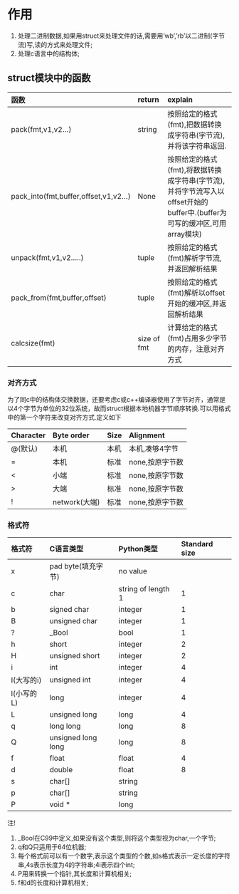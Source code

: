 # 作用

1. 处理二进制数据,如果用struct来处理文件的话,需要用’wb’,’rb’以二进制(字节流)写,读的方式来处理文件;
2. 处理c语言中的结构体;

## struct模块中的函数

| 函数                                | return      | explain                                                      |
| :---------------------------------- | :---------- | :----------------------------------------------------------- |
| pack(fmt,v1,v2…)                    | string      | 按照给定的格式(fmt),把数据转换成字符串(字节流),并将该字符串返回. |
| pack_into(fmt,buffer,offset,v1,v2…) | None        | 按照给定的格式(fmt),将数据转换成字符串(字节流),并将字节流写入以offset开始的buffer中.(buffer为可写的缓冲区,可用array模块) |
| unpack(fmt,v1,v2…..)                | tuple       | 按照给定的格式(fmt)解析字节流,并返回解析结果                 |
| pack_from(fmt,buffer,offset)        | tuple       | 按照给定的格式(fmt)解析以offset开始的缓冲区,并返回解析结果   |
| calcsize(fmt)                       | size of fmt | 计算给定的格式(fmt)占用多少字节的内存，注意对齐方式          |

### 对齐方式

为了同c中的结构体交换数据，还要考虑c或c++编译器使用了字节对齐，通常是以4个字节为单位的32位系统，故而struct根据本地机器字节顺序转换.可以用格式中的第一个字符来改变对齐方式.定义如下

| Character | Byte order    | Size | Alignment       |
| :-------- | :------------ | :--- | :-------------- |
| @(默认)   | 本机          | 本机 | 本机,凑够4字节  |
| =         | 本机          | 标准 | none,按原字节数 |
| <         | 小端          | 标准 | none,按原字节数 |
| >         | 大端          | 标准 | none,按原字节数 |
| !         | network(大端) | 标准 | none,按原字节数 |

### 格式符

| 格式符     | C语言类型          | Python类型         | Standard size |
| :--------- | :----------------- | :----------------- | :------------ |
| x          | pad byte(填充字节) | no value           |               |
| c          | char               | string of length 1 | 1             |
| b          | signed char        | integer            | 1             |
| B          | unsigned char      | integer            | 1             |
| ?          | _Bool              | bool               | 1             |
| h          | short              | integer            | 2             |
| H          | unsigned short     | integer            | 2             |
| i          | int                | integer            | 4             |
| I(大写的i) | unsigned int       | integer            | 4             |
| l(小写的L) | long               | integer            | 4             |
| L          | unsigned long      | long               | 4             |
| q          | long long          | long               | 8             |
| Q          | unsigned long long | long               | 8             |
| f          | float              | float              | 4             |
| d          | double             | float              | 8             |
| s          | char[]             | string             |               |
| p          | char[]             | string             |               |
| P          | void *             | long               |               |

注!

1. _Bool在C99中定义,如果没有这个类型,则将这个类型视为char,一个字节;
2. q和Q只适用于64位机器;
3. 每个格式前可以有一个数字,表示这个类型的个数,如s格式表示一定长度的字符串,4s表示长度为4的字符串;4i表示四个int;
4. P用来转换一个指针,其长度和计算机相关;
5. f和d的长度和计算机相关;
